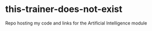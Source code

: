 # this-trainer-does-not-exist
Repo hosting my code and links for the Artificial Intelligence module
